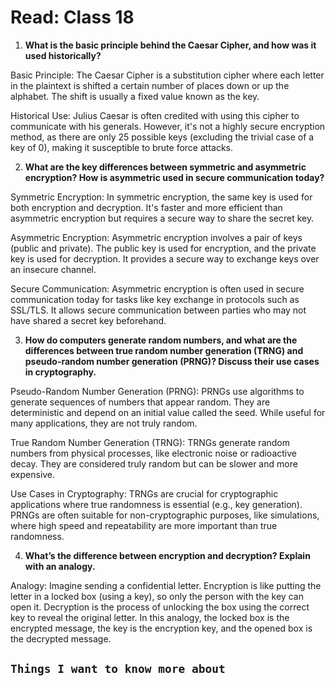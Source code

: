 # Read: Class 18

1. **What is the basic principle behind the Caesar Cipher, and how was it used historically?**

Basic Principle: The Caesar Cipher is a substitution cipher where each letter in the plaintext is shifted a certain number of places down or up the alphabet. The shift is usually a fixed value known as the key.

Historical Use: Julius Caesar is often credited with using this cipher to communicate with his generals. However, it's not a highly secure encryption method, as there are only 25 possible keys (excluding the trivial case of a key of 0), making it susceptible to brute force attacks.

2. **What are the key differences between symmetric and asymmetric encryption? How is asymmetric used in secure communication today?**

Symmetric Encryption: In symmetric encryption, the same key is used for both encryption and decryption. It's faster and more efficient than asymmetric encryption but requires a secure way to share the secret key.

Asymmetric Encryption: Asymmetric encryption involves a pair of keys (public and private). The public key is used for encryption, and the private key is used for decryption. It provides a secure way to exchange keys over an insecure channel.

Secure Communication: Asymmetric encryption is often used in secure communication today for tasks like key exchange in protocols such as SSL/TLS. It allows secure communication between parties who may not have shared a secret key beforehand.

3. **How do computers generate random numbers, and what are the differences between true random number generation (TRNG) and pseudo-random number generation (PRNG)? Discuss their use cases in cryptography.**

Pseudo-Random Number Generation (PRNG): PRNGs use algorithms to generate sequences of numbers that appear random. They are deterministic and depend on an initial value called the seed. While useful for many applications, they are not truly random.

True Random Number Generation (TRNG): TRNGs generate random numbers from physical processes, like electronic noise or radioactive decay. They are considered truly random but can be slower and more expensive.

Use Cases in Cryptography: TRNGs are crucial for cryptographic applications where true randomness is essential (e.g., key generation). PRNGs are often suitable for non-cryptographic purposes, like simulations, where high speed and repeatability are more important than true randomness.

4. **What’s the difference between encryption and decryption? Explain with an analogy.**

Analogy: Imagine sending a confidential letter. Encryption is like putting the letter in a locked box (using a key), so only the person with the key can open it. Decryption is the process of unlocking the box using the correct key to reveal the original letter. In this analogy, the locked box is the encrypted message, the key is the encryption key, and the opened box is the decrypted message.

## `Things I want to know more about`
